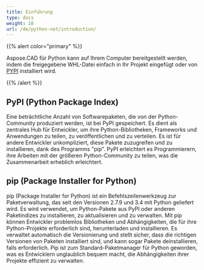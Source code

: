 ```yaml
---
title: Einführung
type: docs
weight: 10
url: /de/python-net/introduction/
---
```


{{% alert color="primary" %}}

Aspose.CAD für Python kann auf Ihrem Computer bereitgestellt werden, indem die freigegebene WHL-Datei einfach in Ihr Projekt eingefügt oder von [PYPI](https://pypi.org/project/aspose-cad/) installiert wird.

{{% /alert %}}

## PyPI (Python Package Index)

Eine beträchtliche Anzahl von Softwarepaketen, die von der Python-Community produziert werden, ist bei PyPI gespeichert. Es dient als zentrales Hub für Entwickler, um ihre Python-Bibliotheken, Frameworks und Anwendungen zu teilen, zu veröffentlichen und zu verteilen. Es ist für andere Entwickler unkompliziert, diese Pakete zuzugreifen und zu installieren, dank des Programms "pip". PyPI erleichtert es Programmierern, ihre Arbeiten mit der größeren Python-Community zu teilen, was die Zusammenarbeit erheblich erleichtert.

## pip (Package Installer for Python)

pip (Package Installer for Python) ist ein Befehlszeilenwerkzeug zur Paketverwaltung, das seit den Versionen 2.7.9 und 3.4 mit Python geliefert wird. Es wird verwendet, um Python-Pakete aus PyPI oder anderen Paketindizes zu installieren, zu aktualisieren und zu verwalten. Mit pip können Entwickler problemlos Bibliotheken und Abhängigkeiten, die für ihre Python-Projekte erforderlich sind, herunterladen und installieren. Es verwaltet automatisch die Versionierung und stellt sicher, dass die richtigen Versionen von Paketen installiert sind, und kann sogar Pakete deinstallieren, falls erforderlich. Pip ist zum Standard-Paketmanager für Python geworden, was es Entwicklern unglaublich bequem macht, die Abhängigkeiten ihrer Projekte effizient zu verwalten.
